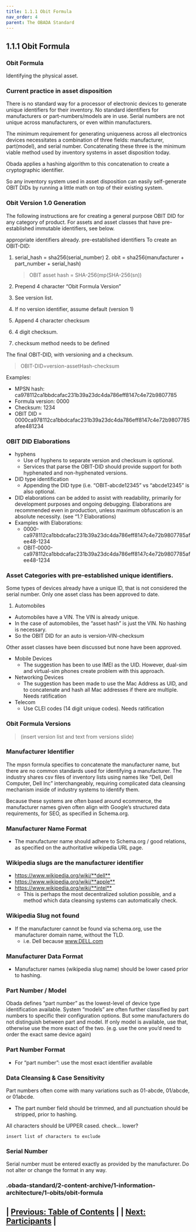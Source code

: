 ```yaml
---
title: 1.1.1 Obit Formula
nav_order: 4
parent: The OBADA Standard 
---
```

## 1.1.1 Obit Formula

### Obit Formula

Identifying the physical asset.

### Current practice in asset disposition

There is no standard way for a processor of electronic devices to generate unique identifiers for their inventory. No standard identifiers for manufacturers or part-numbers/models are in use. Serial numbers are not unique across manufacturers, or even within manufacturers.

The minimum requirement for generating uniqueness across all electronics devices necessitates a combination of three fields: manufacturer, part(model), and serial number. Concatenating these three is the minimum viable method used by inventory systems in asset disposition today.

Obada applies a hashing algorithm to this concatenation to create a cryptographic identifier.

So any inventory system used in asset disposition can easily self-generate OBIT DIDs by running a little math on top of their existing system.

### Obit Version 1.0 Generation

The following instructions are for creating a general purpose OBIT DID for any category of product. For assets and asset classes that have pre-established immutable identifiers, see below.

appropriate identifiers already. pre-established identifiers To create an OBIT-DID:
1. serial_hash = sha256(serial_number) 2. obit = sha256(manufacturer + part_number + serial_hash)

    >OBIT asset hash = SHA-256(mp(SHA-256(sn))

1. Prepend 4 character “Obit Formula Version”
  1. See version list.
  2. If no version identifier, assume default (version 1)
2. Append 4 character checksum
  1. 4 digit checksum.  
  2. checksum method needs to be defined

The final OBIT-DID, with versioning and a checksum.

>OBIT-DID=version-assetHash-checksum

Examples:
+ MPSN hash: ca978112ca1bbdcafac231b39a23dc4da786eff8147c4e72b9807785
+ Formula version:  0000 
+ Checksum: 1234
+ OBIT DID =  0000ca978112ca1bbdcafac231b39a23dc4da786eff8147c4e72b9807785afee481234

### OBIT DID Elaborations
+ hyphens
  + Use of hyphens to separate version and checksum is optional. 
  + Services that parse the OBIT-DID should provide support for both hyphenated and non-hyphenated versions.
+ DID type identification
  + Appending the DID type (i.e. “OBIT-abcde12345” vs “abcde12345” is also optional.
+ DID elaborations can be added to assist with readability, primarily for development purposes and ongoing debugging.   Elaborations are recommended even in production, unless maximum obfuscation is an absolute necessity.  (see “1.? Elaborations)
+ Examples with Elaborations:
  + 0000-ca978112ca1bbdcafac231b39a23dc4da786eff8147c4e72b9807785afee48-1234
  + OBIT-0000-ca978112ca1bbdcafac231b39a23dc4da786eff8147c4e72b9807785afee48-1234

### Asset Categories with pre-established unique identifiers.

Some types of devices already have a unique ID, that is not considered the serial number. Only one asset class has been approved to date.

1. Automobiles
  - Automobiles have a VIN.   The VIN is already unique.  
  - In the case of automobiles, the “asset hash” is just the VIN.  No hashing is necessary.
  - So the OBIT DID for an auto is version-VIN-checksum

Other asset classes have been discussed but none have been approved.
+ Mobile Devices
  - The suggestion has been to  use IMEI as the UID.  However, dual-sim and virtual-sim phones create problem with this approach.
+ Networking Devices
  - The suggestion has been made to use the Mac Address as UID, and to concatenate and hash all Mac addresses if there are  multiple.   Needs ratification
+ Telecom 
  - Use CLEI codes (14 digit unique codes).  Needs ratification

### Obit Formula Versions
  >(insert version list and text from versions slide)

### Manufacturer Identifier

The mpsn formula specifies to concatenate the manufacturer name, but there are no common standards used for identifying a manufacturer. The industry shares csv files of inventory lists using names like “Dell, Dell Computer, Dell Inc” interchangeably, requiring complicated data cleansing mechanism inside of industry systems to identify them.

Because these systems are often based around ecommerce, the manufacturer names given often align with Google’s structured data requirements, for SEO, as specified in Schema.org.

### Manufacturer Name Format

+ The manufacturer name  should adhere to Schema.org / good relations,  as specified on the authoritative wikipedia URL page.

### Wikipedia slugs are the manufacturer identifier

+ https://www.wikipedia.org/wiki/**dell**​
+ https://www.wikipedia.org/wiki/**apple**​
+ https://www.wikipedia.org/wiki/**intel**​
  + This is perhaps the most decentralized solution possible, and a method which data cleansing systems can automatically check.

### Wikipedia Slug not found
+ If the manufacturer cannot be found via schema.org, use the manufacturer domain name, without the TLD.
  + i.e.  Dell because www.DELL.com

### Manufacturer Data Format
+ Manufacturer names (wikipedia slug name) should be lower cased prior to hashing.

### Part Number / Model
Obada defines “part number” as the lowest-level of device type identification available. System “models” are often further classified by part numbers to specific their configuration options. But some manufacturers do not distinguish between part and model. If only model is available, use that, otherwise use the more exact of the two. (e.g. use the one you’d need to order the exact same device again)

### Part Number Format
+ For “part number”: use the most exact identifier available

### Data Cleansing & Case Sensitivity
Part numbers often come with many variations such as 01-abcde, 01/abcde, or 01abcde.
  + The part number field should be trimmed, and all punctuation should be stripped, prior to hashing.

All characters should be UPPER cased. check… lower?

<code>insert list of characters to exclude</code>

### Serial Number
Serial number must be entered exactly as provided by the manufacturer. Do not alter or change the format in any way.

### .obada-standard/2-content-archive/1-information-architecture/1-obits/obit-formula


## | [Previous: Table of Contents](tableofcontents) |         | [Next: Participants](participants) |
